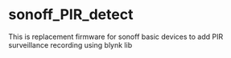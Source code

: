 # sonoff_PIR_detect
This is replacement firmware for  sonoff basic devices to add PIR surveillance recording using blynk lib
